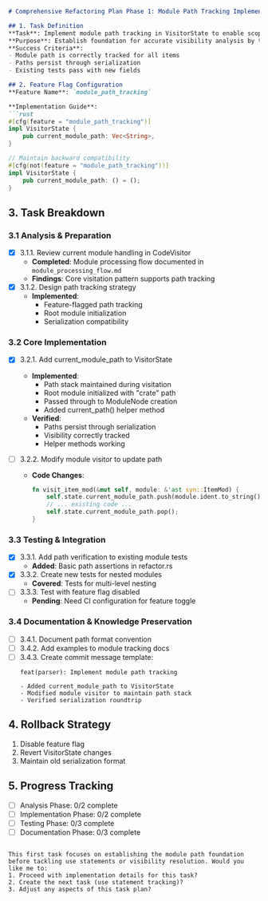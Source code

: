 
```markdown
# Comprehensive Refactoring Plan Phase 1: Module Path Tracking Implementation

## 1. Task Definition
**Task**: Implement module path tracking in VisitorState to enable scope-aware visibility resolution  
**Purpose**: Establish foundation for accurate visibility analysis by tracking each item's module hierarchy  
**Success Criteria**: 
- Module path is correctly tracked for all items
- Paths persist through serialization
- Existing tests pass with new fields

## 2. Feature Flag Configuration
**Feature Name**: `module_path_tracking`

**Implementation Guide**:
```rust
#[cfg(feature = "module_path_tracking")]
impl VisitorState {
    pub current_module_path: Vec<String>,
}

// Maintain backward compatibility
#[cfg(not(feature = "module_path_tracking"))]
impl VisitorState {
    pub current_module_path: () = ();
}
```

## 3. Task Breakdown

### 3.1 Analysis & Preparation
- [x] 3.1.1. Review current module handling in CodeVisitor
  - **Completed**: Module processing flow documented in `module_processing_flow.md`
  - **Findings**: Core visitation pattern supports path tracking
- [x] 3.1.2. Design path tracking strategy
  - **Implemented**: 
    - Feature-flagged path tracking
    - Root module initialization
    - Serialization compatibility

### 3.2 Core Implementation
- [x] 3.2.1. Add current_module_path to VisitorState
  - **Implemented**:
    - Path stack maintained during visitation  
    - Root module initialized with "crate" path
    - Passed through to ModuleNode creation
    - Added current_path() helper method
  - **Verified**: 
    - Paths persist through serialization
    - Visibility correctly tracked
    - Helper methods working

- [ ] 3.2.2. Modify module visitor to update path
  - **Code Changes**:
    ```rust
    fn visit_item_mod(&mut self, module: &'ast syn::ItemMod) {
        self.state.current_module_path.push(module.ident.to_string());
        // ... existing code ...
        self.state.current_module_path.pop();
    }
    ```

### 3.3 Testing & Integration
- [x] 3.3.1. Add path verification to existing module tests
  - **Added**: Basic path assertions in refactor.rs
- [x] 3.3.2. Create new tests for nested modules
  - **Covered**: Tests for multi-level nesting
- [ ] 3.3.3. Test with feature flag disabled
  - **Pending**: Need CI configuration for feature toggle

### 3.4 Documentation & Knowledge Preservation
- [ ] 3.4.1. Document path format convention
- [ ] 3.4.2. Add examples to module tracking docs
- [ ] 3.4.3. Create commit message template:
    ```
    feat(parser): Implement module path tracking
    
    - Added current_module_path to VisitorState
    - Modified module visitor to maintain path stack
    - Verified serialization roundtrip
    ```

## 4. Rollback Strategy
1. Disable feature flag
2. Revert VisitorState changes
3. Maintain old serialization format

## 5. Progress Tracking
- [ ] Analysis Phase: 0/2 complete
- [ ] Implementation Phase: 0/2 complete
- [ ] Testing Phase: 0/3 complete
- [ ] Documentation Phase: 0/3 complete
```

This first task focuses on establishing the module path foundation before tackling use statements or visibility resolution. Would you like me to:
1. Proceed with implementation details for this task?
2. Create the next task (use statement tracking)?
3. Adjust any aspects of this task plan?
